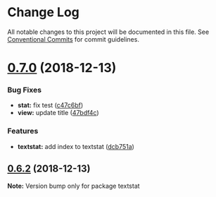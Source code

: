 # Change Log

All notable changes to this project will be documented in this file.
See [Conventional Commits](https://conventionalcommits.org) for commit guidelines.

# [0.7.0](https://github.com/textlint/textstat/compare/v0.6.2...v0.7.0) (2018-12-13)


### Bug Fixes

* **stat:** fix test ([c47c6bf](https://github.com/textlint/textstat/commit/c47c6bf))
* **view:** update title ([47bdf4c](https://github.com/textlint/textstat/commit/47bdf4c))


### Features

* **textstat:** add index to textstat ([dcb751a](https://github.com/textlint/textstat/commit/dcb751a))





## [0.6.2](https://github.com/textlint/textstat/compare/v0.6.1...v0.6.2) (2018-12-13)

**Note:** Version bump only for package textstat
